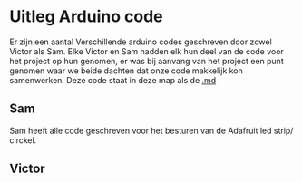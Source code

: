 # Uitleg Arduino code

Er zijn een aantal Verschillende arduino codes geschreven door zowel Victor als Sam.
Elke Victor en Sam hadden elk hun deel van de code voor het project op hun genomen, er was bij aanvang van het project een punt genomen waar we beide dachten dat onze code makkelijk kon samenwerken. Deze code staat in deze map als de [.md](./emerging_tech.md)

## Sam
Sam heeft alle code geschreven voor het besturen van de Adafruit led strip/ circkel.

## Victor
